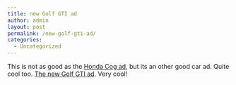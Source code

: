 ```yaml
---
title: new Golf GTI ad
author: admin
layout: post
permalink: /new-golf-gti-ad/
categories:
  - Uncategorized
---
```

This is not as good as the [Honda Cog ad][1], but its an other good car ad. Quite cool too. [The new Golf GTI ad][2]. Very cool!

 [1]: http://blog.lotas-smartman.net/archive/2005/01/27/10898.aspx
 [2]: http://marc.blogs.it/archives/2005/02/gene_kelly_mixu.html